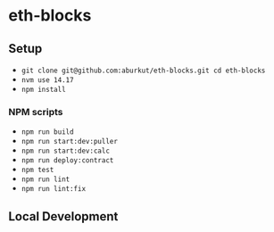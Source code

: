 # eth-blocks

## Setup

- `git clone git@github.com:aburkut/eth-blocks.git cd eth-blocks`
- `nvm use 14.17`
- `npm install`

### NPM scripts

- `npm run build`
- `npm run start:dev:puller`
- `npm run start:dev:calc`
- `npm run deploy:contract`
- `npm test`
- `npm run lint`
- `npm run lint:fix`

## Local Development
